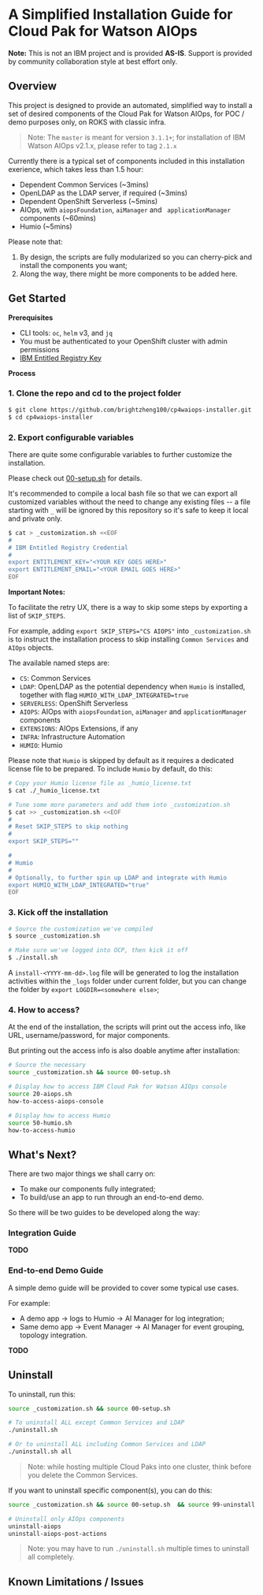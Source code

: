 # A Simplified Installation Guide for Cloud Pak for Watson AIOps

**Note:** This is not an IBM project and is provided **AS-IS**. Support is provided by community collaboration style at best effort only.

## Overview

This project is designed to provide an automated, simplified way to install a set of desired components of the Cloud Pak for Watson AIOps, for POC / demo purposes only, on ROKS with classic infra.

> Note: The `master` is meant for version `3.1.1+`; for installation of IBM Watson AIOps v2.1.x, please refer to tag `2.1.x`

Currently there is a typical set of components included in this installation exerience, which takes less than 1.5 hour:

- Dependent Common Services (~3mins)
- OpenLDAP as the LDAP server, if required (~3mins)
- Dependent OpenShift Serverless (~5mins)
- AIOps, with `aiopsFoundation`, `aiManager` and ` applicationManager` components (~60mins)
- Humio (~5mins)

Please note that:
1. By design, the scripts are fully modularized so you can cherry-pick and install the components you want;
2. Along the way, there might be more components to be added here.


## Get Started

**Prerequisites**

- CLI tools: `oc`, `helm` v3, and `jq`
- You must be authenticated to your OpenShift cluster with admin permissions
- [IBM Entitled Registry Key](https://myibm.ibm.com/products-services/containerlibrary)

**Process**

### 1. Clone the repo and cd to the project folder

```sh
$ git clone https://github.com/brightzheng100/cp4waiops-installer.git
$ cd cp4waiops-installer
```

### 2. Export configurable variables

There are quite some configurable variables to further customize the installation.

Please check out [00-setup.sh](./00-setup.sh) for details.

It's recommended to compile a local bash file so that we can export all customized variables without the need to change any existing files -- a file starting with `_` will be ignored by this repository so it's safe to keep it local and private only.

```sh
$ cat > _customization.sh <<EOF
#
# IBM Entitled Registry Credential
#
export ENTITLEMENT_KEY="<YOUR KEY GOES HERE>"
export ENTITLEMENT_EMAIL="<YOUR EMAIL GOES HERE>"
EOF
```

**Important Notes:**

To facilitate the retry UX, there is a way to skip some steps by exporting a list of `SKIP_STEPS`.

For example, adding `export SKIP_STEPS="CS AIOPS"` into `_customization.sh` is to instruct the installation process to skip installing `Common Services` and `AIOps` objects. 

The available named steps are:
- `CS`: Common Services
- `LDAP`: OpenLDAP as the potential dependency when `Humio` is installed, together with flag `HUMIO_WITH_LDAP_INTEGRATED=true`
- `SERVERLESS`: OpenShift Serverless
- `AIOPS`: AIOps with `aiopsFoundation`, `aiManager` and `applicationManager` components
- `EXTENSIONS`: AIOps Extensions, if any
- `INFRA`: Infrastructure Automation
- `HUMIO`: Humio

Please note that `Humio` is skipped by default as it requires a dedicated license file to be prepared.
To include `Humio` by default, do this:

```sh
# Copy your Humio license file as _humio_license.txt
$ cat ./_humio_license.txt

# Tune some more parameters and add them into _customization.sh
$ cat >> _customization.sh <<EOF
#
# Reset SKIP_STEPS to skip nothing
#
export SKIP_STEPS=""

#
# Humio
#
# Optionally, to further spin up LDAP and integrate with Humio
export HUMIO_WITH_LDAP_INTEGRATED="true"
EOF
```

### 3. Kick off the installation

```sh
# Source the customization we've compiled
$ source _customization.sh

# Make sure we've logged into OCP, then kick it off
$ ./install.sh
```

A `install-<YYYY-mm-dd>.log` file will be generated to log the installation activities within the `_logs` folder under current folder, but you can change the folder by `export LOGDIR=<somewhere else>`;

### 4. How to access?

At the end of the installation, the scripts will print out the access info, like URL, username/password, for major components.

But printing out the access info is also doable anytime after installation:

```sh
# Source the necessary
source _customization.sh && source 00-setup.sh

# Display how to access IBM Cloud Pak for Watson AIOps console
source 20-aiops.sh
how-to-access-aiops-console

# Display how to access Humio
source 50-humio.sh
how-to-access-humio
```

## What's Next?

There are two major things we shall carry on:
- To make our components fully integrated;
- To build/use an app to run through an end-to-end demo.

So there will be two guides to be developed along the way:

### Integration Guide

**TODO**

### End-to-end Demo Guide

A simple demo guide will be provided to cover some typical use cases.

For example:
- A demo app -> logs to Humio -> AI Manager for log integration;
- Same demo app -> Event Manager -> AI Manager for event grouping, topology integration.

**TODO**

## Uninstall

To uninstall, run this:

```sh
source _customization.sh && source 00-setup.sh

# To uninstall ALL except Common Services and LDAP
./uninstall.sh

# Or to uninstall ALL including Common Services and LDAP
./uninstall.sh all
```

> Note: while hosting multiple Cloud Paks into one cluster, think before you delete the Common Services.


If you want to uninstall specific component(s), you can do this:

```sh
source _customization.sh && source 00-setup.sh  && source 99-uninstall.sh

# Uninstall only AIOps components
uninstall-aiops
uninstall-aiops-post-actions
```

> Note: you may have to run `./uninstall.sh` multiple times to uninstall all completely.

## Known Limitations / Issues


